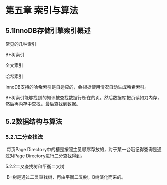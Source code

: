 # 第五章 索引与算法

## 5.1InnoDB存储引擎索引概述

常见的几种索引

B+树索引

全文索引

哈希索引

InnoDB支持的哈希索引是自适应的，会根据使用情况自动生成哈希索引。

B+树索引能够找到的知识被查找数据行所在的页。然后数据库把页读如刀内存，然后再内存中查找，最后查找到数据。

## 5.2数据结构与算法

### 5.2.1二分查找法

​	每页Page Directory中的槽是按照主见顺序存放的，对于某一台哦记得查询是通过对Page Directory进行二分查找得到。

5.2.2二叉查找树和平衡二叉树

​	B+树是通过二叉查找树，再由平衡二叉树，B树演化而来的。



